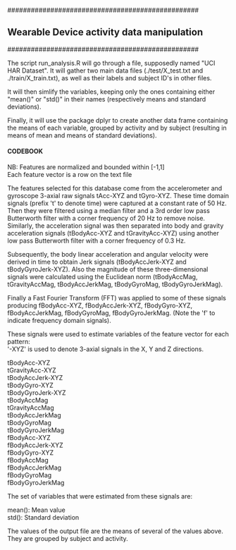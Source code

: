 #################################################
## Wearable Device activity data manipulation ###
#################################################

The script run_analysis.R will go through a file, supposedly named "UCI HAR
Dataset". It will gather two main data files (./test/X_test.txt and 
./train/X_train.txt), as well as their labels and subject ID's in other files.

It will then simlify the variables, keeping only the ones containing either
"mean()" or "std()" in their names (respectively means and standard 
deviations).

Finally, it will use the package dplyr to create another data frame containing
the means of each variable, grouped by activity and by subject (resulting in 
means of mean and means of standard deviations).

#### CODEBOOK #####################

NB: Features are normalized and bounded within [-1,1]  
    Each feature vector is a row on the text file

The features selected for this database come from the accelerometer and 
gyroscope 3-axial raw signals tAcc-XYZ and tGyro-XYZ. These time domain signals
(prefix 't' to denote time) were captured at a constant rate of 50 Hz. Then 
they were filtered using a median filter and a 3rd order low pass Butterworth 
filter with a corner frequency of 20 Hz to remove noise. Similarly, the 
acceleration signal was then separated into body and gravity acceleration 
signals (tBodyAcc-XYZ and tGravityAcc-XYZ) using another low pass Butterworth 
filter with a corner frequency of 0.3 Hz. 

Subsequently, the body linear acceleration and angular velocity were derived 
in time to obtain Jerk signals (tBodyAccJerk-XYZ and tBodyGyroJerk-XYZ). Also 
the magnitude of these three-dimensional signals were calculated using the 
Euclidean norm (tBodyAccMag, tGravityAccMag, tBodyAccJerkMag, tBodyGyroMag, 
tBodyGyroJerkMag). 

Finally a Fast Fourier Transform (FFT) was applied to some of these signals producing fBodyAcc-XYZ, fBodyAccJerk-XYZ, fBodyGyro-XYZ, fBodyAccJerkMag, fBodyGyroMag, fBodyGyroJerkMag. (Note the 'f' to indicate frequency domain signals). 

These signals were used to estimate variables of the feature vector for each pattern:  
'-XYZ' is used to denote 3-axial signals in the X, Y and Z directions.

tBodyAcc-XYZ  
tGravityAcc-XYZ  
tBodyAccJerk-XYZ  
tBodyGyro-XYZ  
tBodyGyroJerk-XYZ  
tBodyAccMag  
tGravityAccMag  
tBodyAccJerkMag  
tBodyGyroMag  
tBodyGyroJerkMag  
fBodyAcc-XYZ  
fBodyAccJerk-XYZ  
fBodyGyro-XYZ  
fBodyAccMag  
fBodyAccJerkMag  
fBodyGyroMag  
fBodyGyroJerkMag  

The set of variables that were estimated from these signals are:  

mean(): Mean value  
std(): Standard deviation  

The values of the output file are the means of several of the values above.
They are grouped by subject and activity.